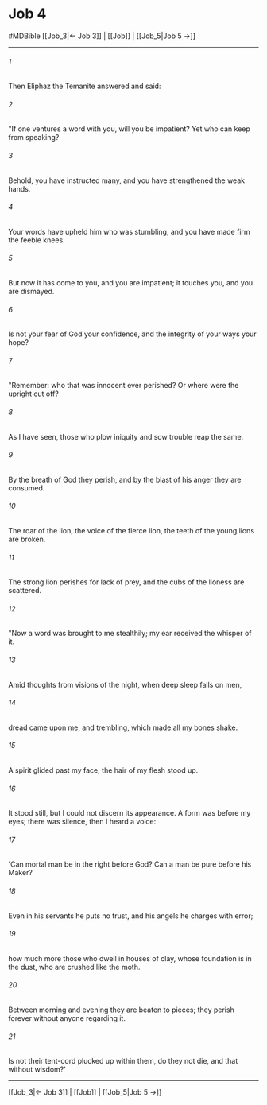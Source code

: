 # Job 4
#MDBible
[[Job_3|← Job 3]] | [[Job]] | [[Job_5|Job 5 →]]

***

###### 1 

Then Eliphaz the Temanite answered and said: 

###### 2 

"If one ventures a word with you, will you be impatient? Yet who can keep from speaking? 

###### 3 

Behold, you have instructed many, and you have strengthened the weak hands. 

###### 4 

Your words have upheld him who was stumbling, and you have made firm the feeble knees. 

###### 5 

But now it has come to you, and you are impatient; it touches you, and you are dismayed. 

###### 6 

Is not your fear of God your confidence, and the integrity of your ways your hope? 

###### 7 

"Remember: who that was innocent ever perished? Or where were the upright cut off? 

###### 8 

As I have seen, those who plow iniquity and sow trouble reap the same. 

###### 9 

By the breath of God they perish, and by the blast of his anger they are consumed. 

###### 10 

The roar of the lion, the voice of the fierce lion, the teeth of the young lions are broken. 

###### 11 

The strong lion perishes for lack of prey, and the cubs of the lioness are scattered. 

###### 12 

"Now a word was brought to me stealthily; my ear received the whisper of it. 

###### 13 

Amid thoughts from visions of the night, when deep sleep falls on men, 

###### 14 

dread came upon me, and trembling, which made all my bones shake. 

###### 15 

A spirit glided past my face; the hair of my flesh stood up. 

###### 16 

It stood still, but I could not discern its appearance. A form was before my eyes; there was silence, then I heard a voice: 

###### 17 

'Can mortal man be in the right before God? Can a man be pure before his Maker? 

###### 18 

Even in his servants he puts no trust, and his angels he charges with error; 

###### 19 

how much more those who dwell in houses of clay, whose foundation is in the dust, who are crushed like the moth. 

###### 20 

Between morning and evening they are beaten to pieces; they perish forever without anyone regarding it. 

###### 21 

Is not their tent-cord plucked up within them, do they not die, and that without wisdom?' 

***

[[Job_3|← Job 3]] | [[Job]] | [[Job_5|Job 5 →]]
